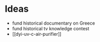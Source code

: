 # Ideas

- fund historical documentary on Greece
- fund historical tv knowledge contest
- [[dyi-uv-c-air-purifier]]